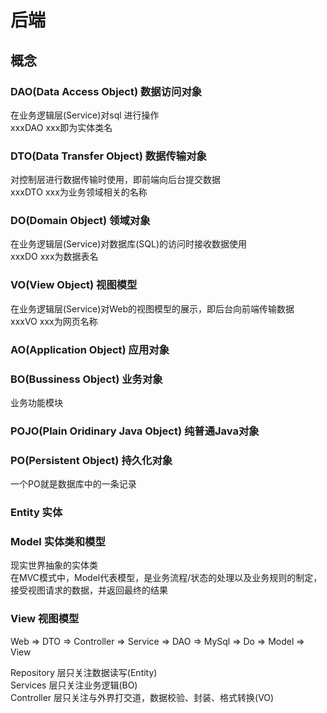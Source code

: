 # 后端

## 概念

### DAO(Data Access Object) 数据访问对象    
在业务逻辑层(Service)对sql 进行操作  
xxxDAO xxx即为实体类名  

### DTO(Data Transfer Object) 数据传输对象
对控制层进行数据传输时使用，即前端向后台提交数据  
xxxDTO xxx为业务领域相关的名称  

### DO(Domain Object) 领域对象
在业务逻辑层(Service)对数据库(SQL)的访问时接收数据使用  
xxxDO xxx为数据表名  

### VO(View Object) 视图模型
在业务逻辑层(Service)对Web的视图模型的展示，即后台向前端传输数据  
xxxVO xxx为网页名称

### AO(Application Object) 应用对象

### BO(Bussiness Object) 业务对象
业务功能模块  

### POJO(Plain Oridinary Java Object) 纯普通Java对象

### PO(Persistent Object) 持久化对象
一个PO就是数据库中的一条记录  

### Entity 实体

### Model 实体类和模型
现实世界抽象的实体类  
在MVC模式中，Model代表模型，是业务流程/状态的处理以及业务规则的制定，接受视图请求的数据，并返回最终的结果  

### View 视图模型

Web => DTO => Controller => Service => DAO => MySql => Do => Model => View


Repository 层只关注数据读写(Entity)  
Services 层只关注业务逻辑(BO)  
Controller 层只关注与外界打交道，数据校验、封装、格式转换(VO)  
